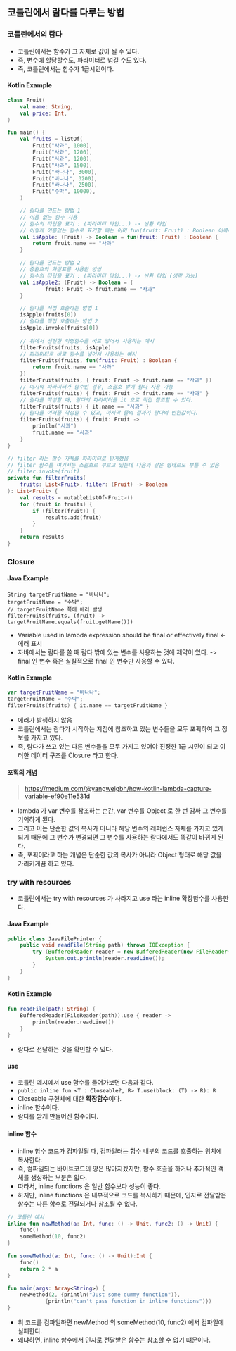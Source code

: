 ## 코틀린에서 람다를 다루는 방법
### 코틀린에서의 람다
* 코틀린에서는 함수가 그 자체로 값이 될 수 있다.
* 즉, 변수에 할당할수도, 파라미터로 넘길 수도 있다.
* 즉, 코틀린에서는 함수가 1급시민이다.

#### Kotlin Example
```kotlin
class Fruit(
    val name: String,
    val price: Int,
)

fun main() {
    val fruits = listOf(
        Fruit("사과", 1000),
        Fruit("사과", 1200),
        Fruit("사과", 1200),
        Fruit("사과", 1500),
        Fruit("바나나", 3000),
        Fruit("바나나", 3200),
        Fruit("바나나", 2500),
        Fruit("수박", 10000),
    )

    // 람다를 만드는 방법 1
    // 이름 없는 함수 사용
    // 함수의 타입을 표기 : (파라미터 타입...) -> 반환 타입
    // 이렇게 이름없는 함수로 표기할 때는 이미 fun(fruit: Fruit) : Boolean 이쪽에 파라미터, 반환값 표기가 다 되어있기 때문에 생략 가능
    val isApple: (Fruit) -> Boolean = fun(fruit: Fruit) : Boolean {
        return fruit.name == "사과"
    }

    // 람다를 만드는 방법 2
    // 중괄호와 화살표를 사용한 방법
    // 함수의 타입을 표기 : (파라미터 타입...) -> 반환 타입 (생략 가능)
    val isApple2: (Fruit) -> Boolean = {
            fruit: Fruit -> fruit.name == "사과"
    }

    // 람다를 직접 호출하는 방법 1
    isApple(fruits[0])
    // 람다를 직접 호출하는 방법 2
    isApple.invoke(fruits[0])
    
    // 위에서 선언한 익명함수를 바로 넣어서 사용하는 예시
    filterFruits(fruits, isApple)
    // 파라미터로 바로 함수를 넣어서 사용하는 예시
    filterFruits(fruits, fun(fruit: Fruit) : Boolean {
        return fruit.name == "사과"
    })
    filterFruits(fruits, { fruit: Fruit -> fruit.name == "사과" })
    // 마지막 파라미터가 함수인 경우, 소괄호 밖에 람다 사용 가능
    filterFruits(fruits) { fruit: Fruit -> fruit.name == "사과" }
    // 람다를 작성할 때, 람다의 파라미터를 it 으로 직접 참조할 수 있다.
    filterFruits(fruits) { it.name == "사과" }
    // 람다를 여러줄 작성할 수 있고, 마지막 줄의 결과가 람다의 반환값이다.
    filterFruits(fruits) { fruit: Fruit ->
        println("사과")    
        fruit.name == "사과" 
    }
}

// filter 라는 함수 자체를 파라미터로 받게했음
// filter 함수를 여기서는 소괄호로 부르고 있는데 다음과 같은 형태로도 부를 수 있음
// filter.invoke(fruit)
private fun filterFruits(
    fruits: List<Fruit>, filter: (Fruit) -> Boolean
): List<Fruit> {
    val results = mutableListOf<Fruit>()
    for (fruit in fruits) {
        if (filter(fruit)) {
            results.add(fruit)
        }
    }
    return results
}
```

### Closure
#### Java Example
```
String targetFruitName = "바나나";
targetFruitName = "수박";
// targetFruitName 쪽에 에러 발생
filterFruits(fruits, (fruit) -> targetFruitName.equals(fruit.getName())) 
```
* Variable used in lambda expression should be final or effectively final <- 에러 표시
* 자바에서는 람다를 쓸 때 람다 밖에 있는 변수를 사용하는 것에 제약이 있다. -> final 인 변수 혹은 실질적으로 final 인 변수만 사용할 수 있다.

#### Kotlin Example
```kotlin
var targetFruitName = "바나나";
targetFruitName = "수박";
filterFruits(fruits) { it.name == targetFruitName } 
```
* 에러가 발생하지 않음
* 코틀린에서는 람다가 시작하는 지점에 참조하고 있는 변수들을 모두 포획하여 그 정보를 가지고 있다.
* 즉, 람다가 쓰고 있는 다른 변수들을 모두 가지고 있어야 진정한 1급 시민이 되고 이러한 데이터 구조를 Closure 라고 한다.

#### 포획의 개념
> https://medium.com/@yangweigbh/how-kotlin-lambda-capture-variable-ef90e11e531d
* lambda 가 var 변수를 참조하는 순간, var 변수를 Object 로 한 번 감싸 그 변수를 기억하게 된다.
* 그리고 이는 단순한 값의 복사가 아니라 해당 변수의 레퍼런스 자체를 가지고 있게 되기 때문에 그 변수가 변경되면 그 변수를 사용하는 람다에서도 똑같이 바뀌게 된다.
* 즉, 포획이라고 하는 개념은 단순한 값의 복사가 아니라 Object 형태로 해당 값을 가리키게끔 하고 있다.

### try with resources
* 코틀린에서는 try with resources 가 사라지고 use 라는 inline 확장함수를 사용한다.

#### Java Example
```java
public class JavaFilePrinter {
    public void readFile(String path) throws IOException {
        try (BufferedReader reader = new BufferedReader(new FileReader(path))) {
            System.out.println(reader.readLine());
        }
    }
}
```

#### Kotlin Example
```kotlin
fun readFile(path: String) {
    BufferedReader(FileReader(path)).use { reader ->
        println(reader.readLine())
    }
}
```
* 람다로 전달하는 것을 확인할 수 있다.

#### use
* 코틀린 예시에서 use 함수를 들어가보면 다음과 같다.
* ```public inline fun <T : Closeable?, R> T.use(block: (T) -> R): R ```
* Closeable 구현체에 대한 **확장함수**이다.
* inline 함수이다.
* 람다를 받게 만들어진 함수이다.

#### inline 함수
* inline 함수 코드가 컴파일될 때, 컴파일러는 함수 내부의 코드를 호출하는 위치에 복사한다. 
* 즉, 컴파일되는 바이트코드의 양은 많아지겠지만, 함수 호출을 하거나 추가적인 객체를 생성하는 부분은 없다.
* 따라서, inline functions 은 일반 함수보다 성능이 좋다. 
* 하지만, inline functions 은 내부적으로 코드를 복사하기 때문에, 인자로 전달받은 함수는 다른 함수로 전달되거나 참조될 수 없다.

```kotlin
// 코틀린 예시
inline fun newMethod(a: Int, func: () -> Unit, func2: () -> Unit) {
    func()
    someMethod(10, func2)
}

fun someMethod(a: Int, func: () -> Unit):Int {
    func()
    return 2 * a
}

fun main(args: Array<String>) {
    newMethod(2, {println("Just some dummy function")},
            {println("can't pass function in inline functions")})
}
```
* 위 코드를 컴파일하면 newMethod 의 someMethod(10, func2) 에서 컴파일에 실패한다.
* 왜냐하면, inline 함수에서 인자로 전달받은 함수는 참조할 수 없기 떄문이다.